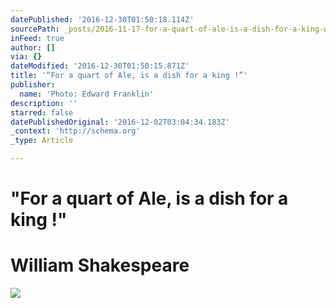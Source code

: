 ```yaml
---
datePublished: '2016-12-30T01:50:18.114Z'
sourcePath: _posts/2016-11-17-for-a-quart-of-ale-is-a-dish-for-a-king-william-shakes.md
inFeed: true
author: []
via: {}
dateModified: '2016-12-30T01:50:15.871Z'
title: '“For a quart of Ale, is a dish for a king !”'
publisher:
  name: 'Photo: Edward Franklin'
description: ''
starred: false
datePublishedOriginal: '2016-12-02T03:04:34.183Z'
_context: 'http://schema.org'
_type: Article

---
```

# **"For a quart of Ale, is a dish for a king !"**

# **William Shakespeare**
![](https://the-grid-user-content.s3-us-west-2.amazonaws.com/a78a9718-c62e-4f15-91a0-3ecd85f83b8e.jpg)